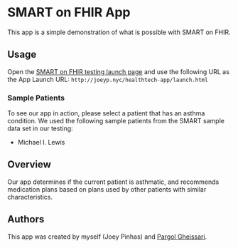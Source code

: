 # SMART on FHIR App

This app is a simple demonstration of what is possible with SMART on FHIR.

## Usage

Open the [SMART on FHIR testing launch page](http://launch.smarthealthit.org/?auth_error=&fhir_version_1=r2&fhir_version_2=r2&iss=&launch_ehr=1&launch_url=http%3A%2F%2Fjoeyp.nyc%2Fhealthtech-app%2Flaunch.html&patient=&prov_skip_auth=1&provider=&pt_skip_auth=1&public_key=&sb=&sde=&sim_ehr=1&token_lifetime=15&user_pt=) and use the following URL as the App Launch URL: `http://joeyp.nyc/healthtech-app/launch.html`

### Sample Patients

To see our app in action, please select a patient that has an asthma condition. We used the following sample patients from the SMART sample data set in our testing:

- Michael I. Lewis

## Overview

Our app determines if the current patient is asthmatic, and recommends medication plans based on plans used by other patients with similar characteristics.

## Authors
This app was created by myself (Joey Pinhas) and [Pargol Gheissari](http://www.github.com/pargolg).
